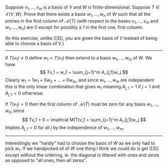 Suppose $v_1,\dots,v_m$ is a basis of $V$ and $W$ is finite-dimensional. Suppose $T \in \mathcal L(V,W)$. Prove that there exists a basis $w_1,\dots,w_n$ of $W$ such that all the entries in the first column of $\mathcal M(T)$ (with respect to the bases $v_1,\dots,v_m$ and $w_1,\dots,w_n$) are $0$ except for possibly a $1$ in the first row, first column.

(In this exercise, unlike [[3]], you are given the basis of $V$ instead of being able to choose a basis of $V$.)

---

If $T(v_1) \ne 0$ define $w_1 = T(v_1)$ then extend to a basis $w_1,\dots,w_m$ of $W$. We have
$$
Tv_1 = w_1 = \sum_{j=1}^m A_{j,1}w_j
$$
Clearly $w_1 = 1w_1 + 0w_2 + \dots + 0w_m$, and since  $w_1,\dots,w_m$ are independent this is the only linear combination that gives $w_1$ meaning $A_{j,1} = 1$ if $j=1$ and $A_{j,1} = 0$ otherwise.

If $T(v_1) = 0$ then the first column of $\mathcal M(T)$ must be zero for any basis $w_1,\dots,w_m$ since
$$
Tv_1 = 0 = \mathcal M(T)v_1 = \sum_{j=1}^m A_{j,1}w_j
$$
Implies $A_{j,1} = 0$ for all $j$ by the independence of $w_1,\dots,w_m$.

---

Interestingly we "hardly" had to choose the basis of $W$ as we only had to pick $w_1$. If we handpicked all of $W$ one thing I think we could do is get [[3]] except without the ordering, ie. the diagonal is littered with ones and zeros as opposed to "all ones, then all zeros".